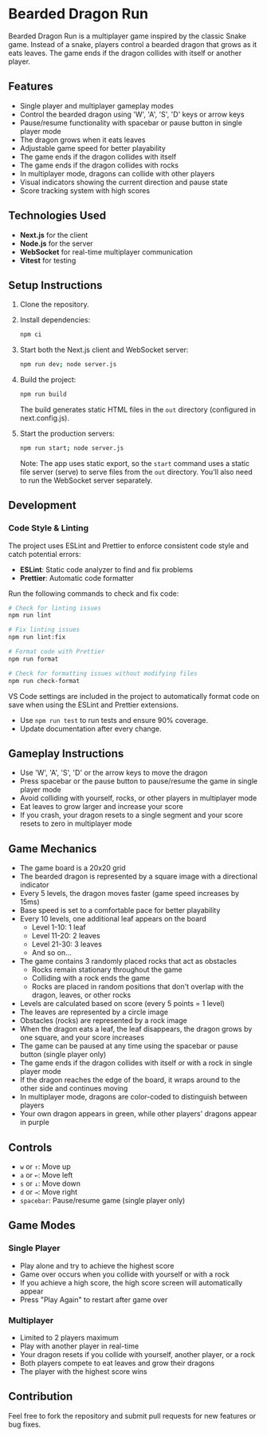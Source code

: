 # Bearded Dragon Run

Bearded Dragon Run is a multiplayer game inspired by the classic Snake game. Instead of a snake, players control a bearded dragon that grows as it eats leaves. The game ends if the dragon collides with itself or another player.

## Features

- Single player and multiplayer gameplay modes
- Control the bearded dragon using 'W', 'A', 'S', 'D' keys or arrow keys
- Pause/resume functionality with spacebar or pause button in single player mode
- The dragon grows when it eats leaves
- Adjustable game speed for better playability
- The game ends if the dragon collides with itself
- The game ends if the dragon collides with rocks
- In multiplayer mode, dragons can collide with other players
- Visual indicators showing the current direction and pause state
- Score tracking system with high scores

## Technologies Used

- **Next.js** for the client
- **Node.js** for the server
- **WebSocket** for real-time multiplayer communication
- **Vitest** for testing

## Setup Instructions

1. Clone the repository.
2. Install dependencies:
   ```bash
   npm ci
   ```
3. Start both the Next.js client and WebSocket server:
   ```bash
   npm run dev; node server.js
   ```
4. Build the project:

   ```bash
   npm run build
   ```

   The build generates static HTML files in the `out` directory (configured in next.config.js).

5. Start the production servers:

   ```bash
   npm run start; node server.js
   ```

   Note: The app uses static export, so the `start` command uses a static file server (serve)
   to serve files from the `out` directory. You'll also need to run the WebSocket server separately.

## Development

### Code Style & Linting

The project uses ESLint and Prettier to enforce consistent code style and catch potential errors:

- **ESLint**: Static code analyzer to find and fix problems
- **Prettier**: Automatic code formatter

Run the following commands to check and fix code:

```bash
# Check for linting issues
npm run lint

# Fix linting issues 
npm run lint:fix

# Format code with Prettier
npm run format

# Check for formatting issues without modifying files
npm run check-format
```

VS Code settings are included in the project to automatically format code on save when using the ESLint and Prettier extensions.

- Use `npm run test` to run tests and ensure 90% coverage.
- Update documentation after every change.

## Gameplay Instructions

- Use 'W', 'A', 'S', 'D' or the arrow keys to move the dragon
- Press spacebar or the pause button to pause/resume the game in single player mode
- Avoid colliding with yourself, rocks, or other players in multiplayer mode
- Eat leaves to grow larger and increase your score
- If you crash, your dragon resets to a single segment and your score resets to zero in multiplayer mode

## Game Mechanics

- The game board is a 20x20 grid
- The bearded dragon is represented by a square image with a directional indicator
- Every 5 levels, the dragon moves faster (game speed increases by 15ms)
- Base speed is set to a comfortable pace for better playability
- Every 10 levels, one additional leaf appears on the board
  - Level 1-10: 1 leaf
  - Level 11-20: 2 leaves
  - Level 21-30: 3 leaves
  - And so on...
- The game contains 3 randomly placed rocks that act as obstacles
  - Rocks remain stationary throughout the game
  - Colliding with a rock ends the game
  - Rocks are placed in random positions that don't overlap with the dragon, leaves, or other rocks
- Levels are calculated based on score (every 5 points = 1 level)
- The leaves are represented by a circle image
- Obstacles (rocks) are represented by a rock image
- When the dragon eats a leaf, the leaf disappears, the dragon grows by one square, and your score increases
- The game can be paused at any time using the spacebar or pause button (single player only)
- The game ends if the dragon collides with itself or with a rock in single player mode
- If the dragon reaches the edge of the board, it wraps around to the other side and continues moving
- In multiplayer mode, dragons are color-coded to distinguish between players
- Your own dragon appears in green, while other players' dragons appear in purple

## Controls

- `w` or `↑`: Move up
- `a` or `←`: Move left
- `s` or `↓`: Move down
- `d` or `→`: Move right
- `spacebar`: Pause/resume game (single player only)

## Game Modes

### Single Player

- Play alone and try to achieve the highest score
- Game over occurs when you collide with yourself or with a rock
- If you achieve a high score, the high score screen will automatically appear
- Press "Play Again" to restart after game over

### Multiplayer

- Limited to 2 players maximum
- Play with another player in real-time
- Your dragon resets if you collide with yourself, another player, or a rock
- Both players compete to eat leaves and grow their dragons
- The player with the highest score wins

## Contribution

Feel free to fork the repository and submit pull requests for new features or bug fixes.
